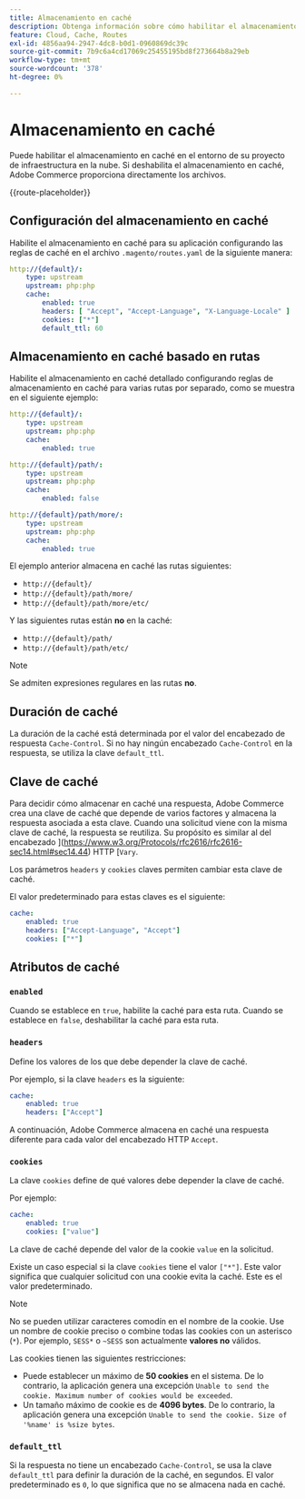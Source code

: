 ```yaml
---
title: Almacenamiento en caché
description: Obtenga información sobre cómo habilitar el almacenamiento en caché para su Adobe Commerce en entornos de infraestructura en la nube.
feature: Cloud, Cache, Routes
exl-id: 4856aa94-2947-4dc8-b0d1-0960869dc39c
source-git-commit: 7b9c6a4cd17069c25455195bd8f273664b8a29eb
workflow-type: tm+mt
source-wordcount: '378'
ht-degree: 0%

---
```


# Almacenamiento en caché

Puede habilitar el almacenamiento en caché en el entorno de su proyecto de infraestructura en la nube. Si deshabilita el almacenamiento en caché, Adobe Commerce proporciona directamente los archivos.

{{route-placeholder}}

## Configuración del almacenamiento en caché

Habilite el almacenamiento en caché para su aplicación configurando las reglas de caché en el archivo `.magento/routes.yaml` de la siguiente manera:

```yaml
http://{default}/:
    type: upstream
    upstream: php:php
    cache:
        enabled: true
        headers: [ "Accept", "Accept-Language", "X-Language-Locale" ]
        cookies: ["*"]
        default_ttl: 60
```

## Almacenamiento en caché basado en rutas

Habilite el almacenamiento en caché detallado configurando reglas de almacenamiento en caché para varias rutas por separado, como se muestra en el siguiente ejemplo:

```yaml
http://{default}/:
    type: upstream
    upstream: php:php
    cache:
        enabled: true

http://{default}/path/:
    type: upstream
    upstream: php:php
    cache:
        enabled: false

http://{default}/path/more/:
    type: upstream
    upstream: php:php
    cache:
        enabled: true
```

El ejemplo anterior almacena en caché las rutas siguientes:

- `http://{default}/`
- `http://{default}/path/more/`
- `http://{default}/path/more/etc/`

Y las siguientes rutas están **no** en la caché:

- `http://{default}/path/`
- `http://{default}/path/etc/`

>[!NOTE]
>
>Se admiten expresiones regulares en las rutas **no**.

## Duración de caché

La duración de la caché está determinada por el valor del encabezado de respuesta `Cache-Control`. Si no hay ningún encabezado `Cache-Control` en la respuesta, se utiliza la clave `default_ttl`.

## Clave de caché

Para decidir cómo almacenar en caché una respuesta, Adobe Commerce crea una clave de caché que depende de varios factores y almacena la respuesta asociada a esta clave. Cuando una solicitud viene con la misma clave de caché, la respuesta se reutiliza. Su propósito es similar al del encabezado ](https://www.w3.org/Protocols/rfc2616/rfc2616-sec14.html#sec14.44) HTTP [`Vary`.

Los parámetros `headers` y `cookies` claves permiten cambiar esta clave de caché.

El valor predeterminado para estas claves es el siguiente:

```yaml
cache:
    enabled: true
    headers: ["Accept-Language", "Accept"]
    cookies: ["*"]
```

## Atributos de caché

### `enabled`

Cuando se establece en `true`, habilite la caché para esta ruta. Cuando se establece en `false`, deshabilitar la caché para esta ruta.

### `headers`

Define los valores de los que debe depender la clave de caché.

Por ejemplo, si la clave `headers` es la siguiente:

```yaml
cache:
    enabled: true
    headers: ["Accept"]
```

A continuación, Adobe Commerce almacena en caché una respuesta diferente para cada valor del encabezado HTTP `Accept`.

### `cookies`

La clave `cookies` define de qué valores debe depender la clave de caché.

Por ejemplo:

```yaml
cache:
    enabled: true
    cookies: ["value"]
```

La clave de caché depende del valor de la cookie `value` en la solicitud.

Existe un caso especial si la clave `cookies` tiene el valor `["*"]`. Este valor significa que cualquier solicitud con una cookie evita la caché. Este es el valor predeterminado.

>[!NOTE]
>
>No se pueden utilizar caracteres comodín en el nombre de la cookie. Use un nombre de cookie preciso o combine todas las cookies con un asterisco (`*`). Por ejemplo, `SESS*` o `~SESS` son actualmente **valores no** válidos.

Las cookies tienen las siguientes restricciones:

- Puede establecer un máximo de **50 cookies** en el sistema. De lo contrario, la aplicación genera una excepción `Unable to send the cookie. Maximum number of cookies would be exceeded`.
- Un tamaño máximo de cookie es de **4096 bytes**. De lo contrario, la aplicación genera una excepción `Unable to send the cookie. Size of '%name' is %size bytes`.

### `default_ttl`

Si la respuesta no tiene un encabezado `Cache-Control`, se usa la clave `default_ttl` para definir la duración de la caché, en segundos. El valor predeterminado es `0`, lo que significa que no se almacena nada en caché.
